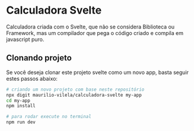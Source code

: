 # Calculadora Svelte

Calculadora criada com o Svelte, que não se considera Biblioteca ou Framework, mas um compilador que pega o código criado e compila em javascript puro.

## Clonando projeto

Se você deseja clonar este projeto svelte como um novo app, basta seguir estes passos abaixo:

```bash
# criando um novo projeto com base neste repositório
npx digit maurilio-vilela/calculadora-svelte my-app
cd my-app
npm install

# para rodar execute no terminal
npm run dev
